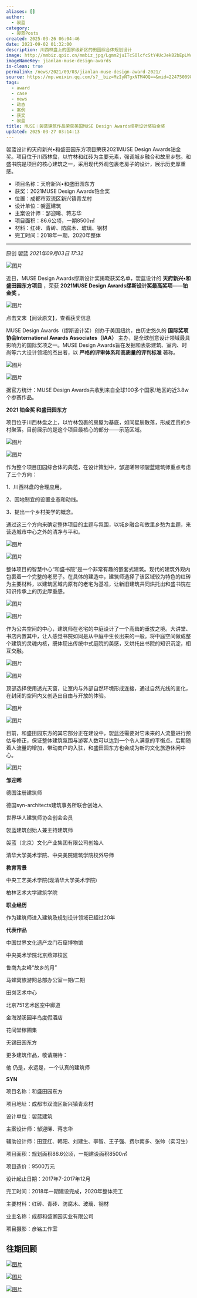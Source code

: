 ```yaml
---
aliases: []
author:
  - 袈蓝
category:
  - 袈蓝Posts
created: 2025-03-26 06:04:46
date: 2021-09-02 01:32:00
description: 川西林盘上的国家级新区的田园综合体规划设计
image: http://mmbiz.qpic.cn/mmbiz_jpg/Lgmm2juITcSOlcfcStY4UcJekB2bEpLWoya59a5vf0P3JOV5HsVWcia3Esu4uaopiconpRtb63ECEg0t5Tdcib3Ew/0?wx_fmt=jpeg
imageNameKey: jianlan-muse-design-awards
is-clean: true
permalink: /news/2021/09/03/jianlan-muse-design-award-2021/
source: https://mp.weixin.qq.com/s?__biz=MzIyNTgxNTM4OQ==&mid=2247500981&idx=1&sn=6dbb575f90c0d233ae27228cfc3ee1c9&chksm=e87b7a87df0cf3918d05051d40f63386c07123dad93dab556b13573758adc2b31883997197da&scene=126&sessionid=1742967511#rd
tags:
  - award
  - case
  - news
  - 动态
  - 案例
  - 获奖
  - 袈蓝
title: MUSE︱袈蓝建筑作品荣获美国MUSE Design Awards缪斯设计奖铂金奖
updated: 2025-03-27 03:14:13
---
```


袈蓝设计的天府新兴•和盛田园东方项目荣获2021MUSE Design Awards铂金奖。项目位于川西林盘，以竹林和红砖为主要元素，强调城乡融合和故里乡愁。和盛书院是项目的核心建筑之一，采用现代外观包裹老房子的设计，展示历史厚重感。
<!--more-->
- 项目名称：天府新兴•和盛田园东方
- 获奖：2021MUSE Design Awards铂金奖
- 位置：成都市双流区新兴镇青龙村
- 设计单位：袈蓝建筑
- 主案设计师：邹迎晞、蒋志华
- 项目面积：86.6公顷，一期8500㎡
- 材料：红砖、青砖、防腐木、玻璃、钢材
- 完工时间：2018年一期，2020年整体

---

原创 袈蓝 *2021年09月03日 17:32*

![图片](https://mmbiz.qpic.cn/mmbiz_png/Lgmm2juITcSOlcfcStY4UcJekB2bEpLWzMe4ezRBf8RL0Pb73XXN1sSC24LWaO2iaicABhoC1RLxazZxhy0gGVRQ/640?wx_fmt=png&tp=webp&wxfrom=5&wx_lazy=1&wx_co=1)

  

近日，MUSE Design Awards缪斯设计奖揭晓获奖名单，袈蓝设计的 **天府新兴•和盛田园东方项目** ，荣获 **2021MUSE Design Awards缪斯设计奖最高奖项——铂金奖** 。

  

![图片](https://mmbiz.qpic.cn/mmbiz_png/Lgmm2juITcSOlcfcStY4UcJekB2bEpLWGbu74WMia2LGibmiaibXwEfNRuu0Lz1fxVxq9Gdf5zuWnXgKQKaZRiaoNGQ/640?wx_fmt=png&tp=webp&wxfrom=5&wx_lazy=1&wx_co=1)

点击文末【阅读原文】，查看获奖信息


MUSE Design Awards（缪斯设计奖）创办于美国纽约，由历史悠久的 **国际奖项协会International Awards Associates（IAA）** 主办，是全球创意设计领域最具影响力的国际奖项之一。MUSE Design Awards旨在发掘和表彰建筑、室内、时尚等六大设计领域的杰出者，以 **严格的评审体系和高质量的评判标准** 著称。

  

![图片](https://mmbiz.qpic.cn/mmbiz_png/Lgmm2juITcSOlcfcStY4UcJekB2bEpLWaufx6NfSb4IicZBx1qI0oBLs1RlYQgmLR8VHM0mI9cuUNibQXmGAD4Og/640?wx_fmt=png&tp=webp&wxfrom=5&wx_lazy=1&wx_co=1)

![图片](https://mmbiz.qpic.cn/mmbiz_png/Lgmm2juITcSOlcfcStY4UcJekB2bEpLWicXOiat635uKibgkMEc2uq9ibN8hYM98Ewz7ZWpibcddnOlqJ0MvMRQsqgA/640?wx_fmt=png&tp=webp&wxfrom=5&wx_lazy=1&wx_co=1)

  

据官方统计：MUSE Design Awards共收到来自全球100多个国家/地区的近3.8w个参赛作品。  



**2021  铂金奖 和盛田园东方**


项目位于川西林盘之上，以竹林包裹的房屋为基底，如同星辰散落，形成连贯的乡村聚落。目前展示的是这个项目最核心的部分——示范区域。

  

![图片](https://mmbiz.qpic.cn/mmbiz_jpg/Lgmm2juITcSOlcfcStY4UcJekB2bEpLWeGjDefhwRIqqaTFybT1Bjw6SYU7WcvDU1ib8Qzg42ynDib6xf1IV7MsQ/640?wx_fmt=jpeg&tp=webp&wxfrom=5&wx_lazy=1&wx_co=1)

![图片](https://mmbiz.qpic.cn/mmbiz_jpg/Lgmm2juITcSOlcfcStY4UcJekB2bEpLW6tP2icetC3ojqibbia4FP3q8IyzL1vWBaKydu7zHsVhlQ1jXhqyGiaZibpg/640?wx_fmt=jpeg&tp=webp&wxfrom=5&wx_lazy=1&wx_co=1)

  

作为整个项目田园综合体的典范，在设计策划中，邹迎晞带领袈蓝建筑师重点考虑了三个方向：

1、川西林盘的合理应用。

2、因地制宜的设置业态和动线。

3、提出一个乡村美学的概念。

通过这三个方向来确定整体项目的主题与氛围，以城乡融合和故里乡愁为主题，来营造城市中心之外的清净与平和。

  

![图片](https://mmbiz.qpic.cn/mmbiz_jpg/Lgmm2juITcSOlcfcStY4UcJekB2bEpLWicRibLvZ6hJSoRxnsibcR7V14qNia1pfEYMVRL14Khe1ibBv3pwCkL28wMA/640?wx_fmt=jpeg&tp=webp&wxfrom=5&wx_lazy=1&wx_co=1)

![图片](https://mmbiz.qpic.cn/mmbiz_jpg/Lgmm2juITcSOlcfcStY4UcJekB2bEpLWkmCmKCAsjVr1m7OTfKzeUzq39TfRemIRdRkH3xgp2WgOeicGO3DIgCQ/640?wx_fmt=jpeg&tp=webp&wxfrom=5&wx_lazy=1&wx_co=1)

  

整体项目的智慧中心“和盛书院”是一个非常有趣的嵌套式建筑。现代的建筑外观内包裹着一个完整的老房子。在具体的建造中，建筑师选择了该区域较为特色的红砖为主要材料，以建筑区域内原有的老宅为基准，让新旧建筑共同烘托出和盛书院在知识传承上的历史厚重感。

  

![图片](https://mmbiz.qpic.cn/mmbiz_jpg/Lgmm2juITcSOlcfcStY4UcJekB2bEpLWsK1eBRp9VMTAn0oticbFH4qMibSlRTt3WFcSyabzXycQYzN4IvMKqwdw/640?wx_fmt=jpeg&tp=webp&wxfrom=5&wx_lazy=1&wx_co=1)

![图片](https://mmbiz.qpic.cn/mmbiz_jpg/Lgmm2juITcSOlcfcStY4UcJekB2bEpLW9aquMRJ3dticPTajTSNwJYDUSOuJTR8pwwsrE2XtPO0k4ia1c8ibQsRMQ/640?wx_fmt=jpeg&tp=webp&wxfrom=5&wx_lazy=1&wx_co=1)

  

作为公共空间的中心，建筑师在老宅的中庭设计了一个高耸的垂拔之境。大讲堂、书店内置其中，让人感觉书院如同是从中庭中生长出来的一般。将中庭空间做成整个建筑的灵魂内核，既体现出传统中式庭院的美感，又烘托出书院的知识沉淀，相互交融。

  

![图片](https://mmbiz.qpic.cn/mmbiz_jpg/Lgmm2juITcSOlcfcStY4UcJekB2bEpLWN2tPH051ZJQoZqRamfttPZUOuyZlIc59KnicNd2TSn2e7tHdiceQH2uA/640?wx_fmt=jpeg&tp=webp&wxfrom=5&wx_lazy=1&wx_co=1)

![图片](https://mmbiz.qpic.cn/mmbiz_jpg/Lgmm2juITcSOlcfcStY4UcJekB2bEpLWPEOllSXfnkiaUntxCwbH8tbZQpzQfdUoulX7IM2FGBLCHNaYcagzNEQ/640?wx_fmt=jpeg&tp=webp&wxfrom=5&wx_lazy=1&wx_co=1)

  

顶部选择使用透光天窗，让室内与外部自然环境形成连接，通过自然光线的变化，在封闭的空间内又创造出自由与开放的体验。

  

![图片](https://mmbiz.qpic.cn/mmbiz_jpg/Lgmm2juITcSOlcfcStY4UcJekB2bEpLW6v6PBmgMCSqjID4sEY6jeicImXERzv3EWVs5zZguK6J9tYZdKIP4SLw/640?wx_fmt=jpeg&tp=webp&wxfrom=5&wx_lazy=1&wx_co=1)

![图片](https://mmbiz.qpic.cn/mmbiz_jpg/Lgmm2juITcSOlcfcStY4UcJekB2bEpLWAtZ3jIWMwDBsQ3bgUicYUBnCJSRQhzAwUMVdweCXS4lcdOwKr804fRg/640?wx_fmt=jpeg&tp=webp&wxfrom=5&wx_lazy=1&wx_co=1)

  

目前，和盛田园东方的其它部分正在建设中，袈蓝还需要对它未来的人流量进行预估与修正，保证整体建筑氛围与游客人数可以达到一个令人满意的平衡点。后期随着人流量的增加，带动商户的入驻，和盛田园东方也会成为新的文化旅游休闲中心。

  

  

  

![图片](https://mmbiz.qpic.cn/mmbiz_jpg/Lgmm2juITcSOlcfcStY4UcJekB2bEpLWETCgmrWNicSkeoO9ibF29qiblibZta4icft4TMkaHra7KHDo7Fb7xiae8bnw/640?wx_fmt=jpeg&tp=webp&wxfrom=5&wx_lazy=1&wx_co=1)

**邹迎晞**

  

德国注册建筑师

德国syn-architects建筑事务所联合创始人

世界华人建筑师协会创会会员

袈蓝建筑创始人兼主持建筑师

袈蓝（北京）文化产业集团有限公司创始人

清华大学美术学院、中央美院建筑学院校外导师

  

**教育背景**

中央工艺美术学院(现清华大学美术学院)

柏林艺术大学建筑学院

  

**职业经历**

作为建筑师进入建筑及规划设计领域已超过20年

  

**代表作品**

中国世界文化遗产龙门石窟博物馆

中央美术学院北京燕郊校区

鲁商九女峰“故乡的月”

马蜂窝旅游网总部办公室一期/二期  

田岗艺术中心

北京751艺术区空中廊道

金海湖溪园半岛度假酒店

花间堂稼圃集

无锡田园东方

  

更多建筑作品，敬请期待：

他 仍是，永远是，一个认真的建筑师

  

  

  

**SYN**

  

项目名称：和盛田园东方

项目地址：成都市双流区新兴镇青龙村

设计单位：袈蓝建筑

主案设计师：邹迎晞、蒋志华

辅助设计师：田亚红、韩阳、刘建生、李智、王子强、费尔南多、张帅（实习生）

项目面积：规划面积86.6公顷，一期建设面积8500㎡

项目造价：9500万元

设计起止日期：2017年7-2017年12月

完工时间：2018年一期建设完成，2020年整体完工

主要材料：红砖、青砖、防腐木、玻璃、钢材

业主名称：成都和盛家园实业有限公司

项目摄影：彦铭工作室

  
## 往期回顾

[![图片](https://mmbiz.qpic.cn/mmbiz_png/Lgmm2juITcSOlcfcStY4UcJekB2bEpLWEWHFk67vicYoC4n8uz3SiciaSiahqD4icBNibh39iarHsYne4lHgeibAtuDz1g/640?wx_fmt=png&tp=webp&wxfrom=5&wx_lazy=1&wx_co=1)](http://mp.weixin.qq.com/s?__biz=MzIyNTgxNTM4OQ==&mid=2247484746&idx=1&sn=43085520c6ca8169e12ee3a0db9bc632&chksm=e878bb78df0f326e7ab7fe7cb84443114c303aae871cad271f92de2032633f4d01a7e3fa916b&scene=21#wechat_redirect)

[![图片](https://mmbiz.qpic.cn/mmbiz_png/Lgmm2juITcSOlcfcStY4UcJekB2bEpLWlo7HCM6egia3JpZxxhp1SLbq0NAzcIgvree2icLusLRVPYu28iacsXUiaQ/640?wx_fmt=png&tp=webp&wxfrom=5&wx_lazy=1&wx_co=1)](http://mp.weixin.qq.com/s?__biz=MzIyNTgxNTM4OQ==&mid=2247484408&idx=1&sn=e4ce3519c9b17703756a94b5f6f23e42&chksm=e878bdcadf0f34dc1d259a383989da79238f432153043f99271a9eed2e50b35244ba6967c874&scene=21#wechat_redirect)

[![图片](https://mmbiz.qpic.cn/mmbiz_png/Lgmm2juITcSOlcfcStY4UcJekB2bEpLWNgEhtic8AdbqDa1MGwEicVGWwltlRflYtsibGLtUuLp4EuzbfM6GXQXibQ/640?wx_fmt=png&tp=webp&wxfrom=5&wx_lazy=1&wx_co=1)](http://mp.weixin.qq.com/s?__biz=MzIyNTgxNTM4OQ==&mid=2247500884&idx=1&sn=36c2d1349a0186177d89711efb066ad3&chksm=e87b7a66df0cf3708b832090bba7a672128a4a068711c42f931415a823410ffc8697902c2f18&scene=21#wechat_redirect)